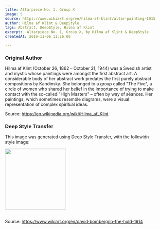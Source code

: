 ```yaml
---
title: Altarpiece No. 1, Group X
image: 5
source: https://www.wikiart.org/en/hilma-af-klint/altar-painting-1915
author: Hilma af Klint & DeepStyle
tags: Abstract, DeepStyle, Hilma af Klint
excerpt:  Altarpiece No. 1, Group X, by Hilma af Klint & DeepStyle
createdAt: 2019-11-06 11:26:00

---
```


### Original Author

Hilma af Klint (October 26, 1862 – October 21, 1944) was a Swedish artist and mystic whose paintings were amongst the first abstract art. A considerable body of her abstract work predates the first purely abstract compositions by Kandinsky. She belonged to a group called "The Five", a circle of women who shared her belief in the importance of trying to make contact with the so-called "High Masters" – often by way of séances. Her paintings, which sometimes resemble diagrams, were a visual representation of complex spiritual ideas.

Source: https://en.wikipedia.org/wiki/Hilma_af_Klint

### Deep Style Transfer 

This image was generated using Deep Style Transfer, with the followidn style image: 

<img src="https://uploads1.wikiart.org/images/david-bomberg/in-the-hold-1914.jpg!Large.jpg" width="200px">

<br>
<br>

Source: https://www.wikiart.org/en/david-bomberg/in-the-hold-1914
